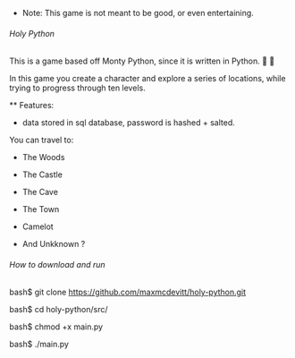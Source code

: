 * Note: This game is not meant to be good, or even entertaining.

###### Holy Python

This is a game based off Monty Python, since it is written in Python.
    :snake:
    :snake:


In this game you create a character and explore a series of locations, while trying to progress through ten levels.

** Features:
- data stored in sql database, password is hashed + salted.

You can travel to:

- The Woods

- The Castle

- The Cave

- The Town

- Camelot

- And Unkknown ?


###### How to download and run

bash$  git clone https://github.com/maxmcdevitt/holy-python.git


bash$  cd holy-python/src/


bash$  chmod +x main.py


bash$  ./main.py

